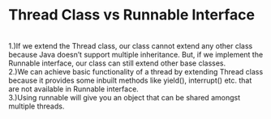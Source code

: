 <b><h1>Thread Class vs Runnable Interface</h2></b> <p>
<br>
1.)If we extend the Thread class, our class cannot extend any other class because Java doesn’t support multiple inheritance. But, if we implement the Runnable interface, our class can still extend other base classes.
<br>2.)We can achieve basic functionality of a thread by extending Thread class because it provides some inbuilt methods like yield(), interrupt() etc. that are not available in Runnable interface.
<br>3.)Using runnable will give you an object that can be shared amongst multiple threads. </p>
